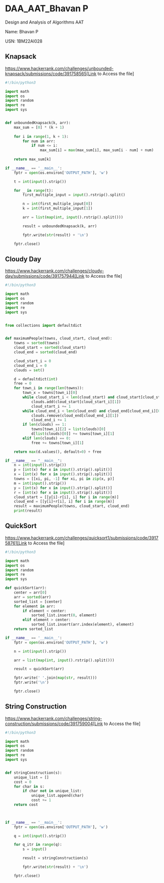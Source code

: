 # DAA_AAT_Bhavan P
Design and Analysis of Algorithms AAT

Name: Bhavan P

USN: 1BM22AI028


## Knapsack

https://www.hackerrank.com/challenges/unbounded-knapsack/submissions/code/391758565[Link to Access the file]

```python
#!/bin/python3

import math
import os
import random
import re
import sys


def unboundedKnapsack(k, arr):
    max_sum = [0] * (k + 1)
    
    for i in range(1, k + 1):
        for num in arr:
            if num <= i:
                max_sum[i] = max(max_sum[i], max_sum[i - num] + num)
    
    return max_sum[k]

if __name__ == '__main__':
    fptr = open(os.environ['OUTPUT_PATH'], 'w')

    t = int(input().strip())

    for _ in range(t):
        first_multiple_input = input().rstrip().split()

        n = int(first_multiple_input[0])
        k = int(first_multiple_input[1])

        arr = list(map(int, input().rstrip().split()))

        result = unboundedKnapsack(k, arr)

        fptr.write(str(result) + '\n')

    fptr.close()

```

## Cloudy Day

https://www.hackerrank.com/challenges/cloudy-day/submissions/code/391757944[Link to Access the file]

```python
#!/bin/python3

import math
import os
import random
import re
import sys


from collections import defaultdict


def maximumPeople(towns, cloud_start, cloud_end):
    towns = sorted(towns)
    cloud_start = sorted(cloud_start)
    cloud_end = sorted(cloud_end)

    cloud_start_i = 0
    cloud_end_i = 0
    clouds = set()

    d = defaultdict(int)
    free = 0
    for town_i in range(len(towns)):
        town_x = towns[town_i][0]
        while cloud_start_i < len(cloud_start) and cloud_start[cloud_start_i][0] <= town_x:
            clouds.add(cloud_start[cloud_start_i][1])
            cloud_start_i += 1
        while cloud_end_i < len(cloud_end) and cloud_end[cloud_end_i][0] < town_x:
            clouds.remove(cloud_end[cloud_end_i][1])
            cloud_end_i += 1
        if len(clouds) == 1:
            towns[town_i][2] = list(clouds)[0]
            d[list(clouds)[0]] += towns[town_i][1]
        elif len(clouds) == 0:
            free += towns[town_i][1]

    return max(d.values(), default=0) + free

if __name__ == "__main__":
    n = int(input().strip())
    p = [int(x) for x in input().strip().split()]
    x = [int(x) for x in input().strip().split()]
    towns = [[xi, pi, -1] for xi, pi in zip(x, p)]
    m = int(input().strip())
    y = [int(x) for x in input().strip().split()]
    r = [int(x) for x in input().strip().split()]
    cloud_start = [[y[i]-r[i], i] for i in range(m)]
    cloud_end = [[y[i]+r[i], i] for i in range(m)]
    result = maximumPeople(towns, cloud_start, cloud_end)
    print(result)

```


## QuickSort

https://www.hackerrank.com/challenges/quicksort1/submissions/code/391758761[Link to Access the file]

```python
#!/bin/python3

import math
import os
import random
import re
import sys

def quickSort(arr):
    center = arr[0]
    arr = sorted(arr)
    sorted_list = [center]
    for element in arr:
        if element < center:
            sorted_list.insert(0, element)
        elif element > center:
            sorted_list.insert(arr.index(element), element)
    return sorted_list

if __name__ == '__main__':
    fptr = open(os.environ['OUTPUT_PATH'], 'w')

    n = int(input().strip())

    arr = list(map(int, input().rstrip().split()))

    result = quickSort(arr)

    fptr.write(' '.join(map(str, result)))
    fptr.write('\n')

    fptr.close()
```

## String Construction

https://www.hackerrank.com/challenges/string-construction/submissions/code/391759004[Link to Access the file]

```python
#!/bin/python3

import math
import os
import random
import re
import sys


def stringConstruction(s):
    unique_list = []
    cost = 0
    for char in s:
        if char not in unique_list:
            unique_list.append(char)
            cost += 1
    return cost

        

if __name__ == '__main__':
    fptr = open(os.environ['OUTPUT_PATH'], 'w')

    q = int(input().strip())

    for q_itr in range(q):
        s = input()

        result = stringConstruction(s)

        fptr.write(str(result) + '\n')

    fptr.close()
```
